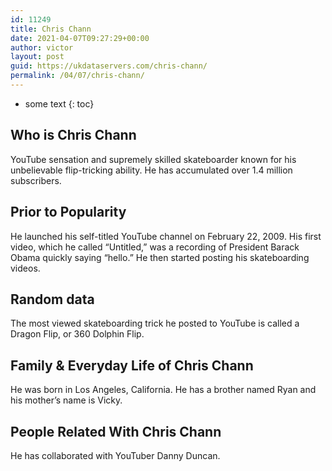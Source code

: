 ```yaml
---
id: 11249
title: Chris Chann
date: 2021-04-07T09:27:29+00:00
author: victor
layout: post
guid: https://ukdataservers.com/chris-chann/
permalink: /04/07/chris-chann/
---
```


* some text
{: toc}


## Who is Chris Chann



YouTube sensation and supremely skilled skateboarder known for his unbelievable flip-tricking ability. He has accumulated over 1.4 million subscribers.

                
                
                
## Prior to Popularity



He launched his self-titled YouTube channel on February 22, 2009. His first video, which he called &#8220;Untitled,&#8221; was a recording of President Barack Obama quickly saying &#8220;hello.&#8221; He then started posting his skateboarding videos.

                
                
                
## Random data



The most viewed skateboarding trick he posted to YouTube is called a Dragon Flip, or 360 Dolphin Flip.

                
                
                
## Family & Everyday Life of Chris Chann



He was born in Los Angeles, California. He has a brother named Ryan and his mother&#8217;s name is Vicky.

                
                
                
## People Related With Chris Chann



He has collaborated with YouTuber Danny Duncan.

                
              
            
          
          
          